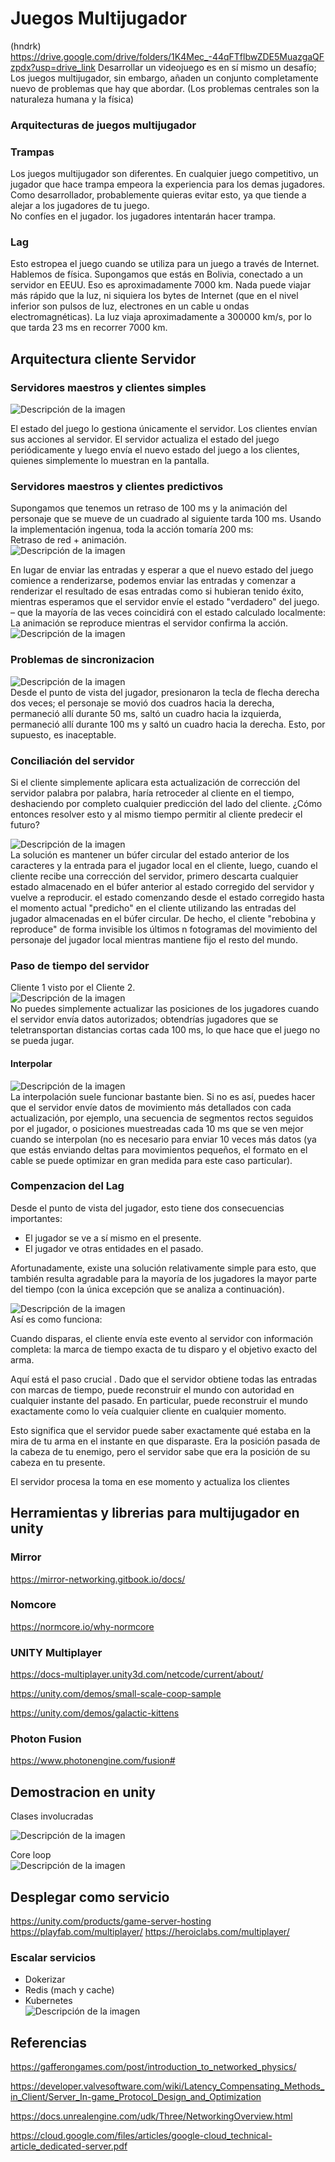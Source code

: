 # Juegos Multijugador
(hndrk)  https://drive.google.com/drive/folders/1K4Mec_-44qFTflbwZDE5MuazgaQFzpdx?usp=drive_link
Desarrollar un videojuego es en sí mismo un desafío; Los juegos multijugador, sin embargo, añaden un conjunto completamente nuevo de problemas que hay que abordar. (Los problemas centrales son la naturaleza humana y la física)
### Arquitecturas de juegos multijugador
### Trampas
Los juegos multijugador son diferentes. En cualquier juego competitivo, un jugador que hace trampa empeora la experiencia para los demas jugadores. Como desarrollador, probablemente quieras evitar esto, ya que tiende a alejar a los jugadores de tu juego.  
No confíes en el jugador. los jugadores intentarán hacer trampa.
### Lag
Esto estropea el juego cuando se utiliza para un juego a través de Internet.  
Hablemos de física. Supongamos que estás en Bolivia, conectado a un servidor en EEUU. Eso es aproximadamente 7000 km. Nada puede viajar más rápido que la luz, ni siquiera los bytes de Internet (que en el nivel inferior son pulsos de luz, electrones en un cable u ondas electromagnéticas). La luz viaja aproximadamente a 300000 km/s, por lo que tarda 23 ms en recorrer 7000 km.

## Arquitectura cliente Servidor
### Servidores maestros y clientes simples 

![Descripción de la imagen](/images/cliente-servidor0.png "img1")  

El estado del juego lo gestiona únicamente el servidor. Los clientes envían sus acciones al servidor. El servidor actualiza el estado del juego periódicamente y luego envía el nuevo estado del juego a los clientes, quienes simplemente lo muestran en la pantalla.
### Servidores maestros y clientes predictivos
Supongamos que tenemos un retraso de 100 ms y la animación del personaje que se mueve de un cuadrado al siguiente tarda 100 ms. Usando la implementación ingenua, toda la acción tomaría 200 ms:  
Retraso de red + animación.  
![Descripción de la imagen](/images/cliente-servidor1.png "img1")   

En lugar de enviar las entradas y esperar a que el nuevo estado del juego comience a renderizarse, podemos enviar las entradas y comenzar a renderizar el resultado de esas entradas como si hubieran tenido éxito, mientras esperamos que el servidor envíe el estado "verdadero" del juego. – que la mayoría de las veces coincidirá con el estado calculado localmente:  
La animación se reproduce mientras el servidor confirma la acción.  
![Descripción de la imagen](/images/cliente-servidor2.png "img1")  
### Problemas de sincronizacion
![Descripción de la imagen](/images/cliente-servidor3.png "img1")  
Desde el punto de vista del jugador, presionaron la tecla de flecha derecha dos veces; el personaje se movió dos cuadros hacia la derecha, permaneció allí durante 50 ms, saltó un cuadro hacia la izquierda, permaneció allí durante 100 ms y saltó un cuadro hacia la derecha. Esto, por supuesto, es inaceptable.
###  Conciliación del servidor
Si el cliente simplemente aplicara esta actualización de corrección del servidor palabra por palabra, haría retroceder al cliente en el tiempo, deshaciendo por completo cualquier predicción del lado del cliente. ¿Cómo entonces resolver esto y al mismo tiempo permitir al cliente predecir el futuro?  

![Descripción de la imagen](/images/cliente-servidor4.png "img1")  
La solución es mantener un búfer circular del estado anterior de los caracteres y la entrada para el jugador local en el cliente, luego, cuando el cliente recibe una corrección del servidor, primero descarta cualquier estado almacenado en el búfer anterior al estado corregido del servidor y vuelve a reproducir. el estado comenzando desde el estado corregido hasta el momento actual "predicho" en el cliente utilizando las entradas del jugador almacenadas en el búfer circular. De hecho, el cliente "rebobina y reproduce" de forma invisible los últimos n fotogramas del movimiento del personaje del jugador local mientras mantiene fijo el resto del mundo.
### Paso de tiempo del servidor
Cliente 1 visto por el Cliente 2.  
![Descripción de la imagen](/images/cliente-servidor5.png "img1")  
No puedes simplemente actualizar las posiciones de los jugadores cuando el servidor envía datos autorizados; obtendrías jugadores que se teletransportan distancias cortas cada 100 ms, lo que hace que el juego no se pueda jugar.
#### Interpolar 
![Descripción de la imagen](/images/cliente-servidor6.png "img1")  
 La interpolación suele funcionar bastante bien. Si no es así, puedes hacer que el servidor envíe datos de movimiento más detallados con cada actualización, por ejemplo, una secuencia de segmentos rectos seguidos por el jugador, o posiciones muestreadas cada 10 ms que se ven mejor cuando se interpolan (no es necesario para enviar 10 veces más datos (ya que estás enviando deltas para movimientos pequeños, el formato en el cable se puede optimizar en gran medida para este caso particular).
### Compenzacion del Lag
Desde el punto de vista del jugador, esto tiene dos consecuencias importantes:
- El jugador se ve a sí mismo en el presente.
- El jugador ve otras entidades en el pasado.

Afortunadamente, existe una solución relativamente simple para esto, que también resulta agradable para la mayoría de los jugadores la mayor parte del tiempo (con la única excepción que se analiza a continuación).

![Descripción de la imagen](/images/cliente-servidor7.png "img1")   
Así es como funciona:

Cuando disparas, el cliente envía este evento al servidor con información completa: la marca de tiempo exacta de tu disparo y el objetivo exacto del arma.

Aquí está el paso crucial . Dado que el servidor obtiene todas las entradas con marcas de tiempo, puede reconstruir el mundo con autoridad en cualquier instante del pasado. En particular, puede reconstruir el mundo exactamente como lo veía cualquier cliente en cualquier momento.

Esto significa que el servidor puede saber exactamente qué estaba en la mira de tu arma en el instante en que disparaste. Era la posición pasada de la cabeza de tu enemigo, pero el servidor sabe que era la posición de su cabeza en tu presente.

El servidor procesa la toma en ese momento y actualiza los clientes

## Herramientas y librerias para multijugador en unity 

### Mirror
https://mirror-networking.gitbook.io/docs/

### Nomcore 
https://normcore.io/why-normcore
### UNITY Multiplayer
https://docs-multiplayer.unity3d.com/netcode/current/about/

https://unity.com/demos/small-scale-coop-sample

https://unity.com/demos/galactic-kittens

### Photon Fusion
https://www.photonengine.com/fusion#

## Demostracion en unity
Clases involucradas  

![Descripción de la imagen](/images/multiplayer1.png "img1")  

Core loop  
![Descripción de la imagen](/images/multiplayer0.png "img1")  

## Desplegar como servicio

https://unity.com/products/game-server-hosting
https://playfab.com/multiplayer/
https://heroiclabs.com/multiplayer/

### Escalar servicios

- Dokerizar
- Redis (mach y cache)
- Kubernetes  
![Descripción de la imagen](/images/multiplayer2.png "img1")  


## Referencias

https://gafferongames.com/post/introduction_to_networked_physics/

https://developer.valvesoftware.com/wiki/Latency_Compensating_Methods_in_Client/Server_In-game_Protocol_Design_and_Optimization

https://docs.unrealengine.com/udk/Three/NetworkingOverview.html

https://cloud.google.com/files/articles/google-cloud_technical-article_dedicated-server.pdf

